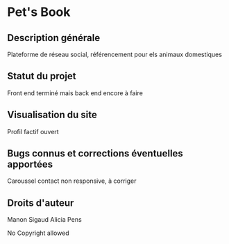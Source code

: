 # Pet's Book

## Description générale 

Plateforme de réseau social, référencement pour els animaux domestiques

## Statut du projet

Front end terminé mais back end encore à faire

## Visualisation du site

Profil factif ouvert 

## Bugs connus et corrections éventuelles apportées

Caroussel contact non responsive, à corriger

## Droits d'auteur

Manon Sigaud
Alicia Pens

No Copyright allowed
